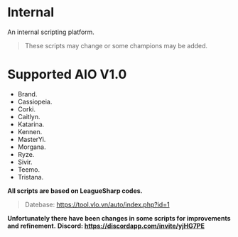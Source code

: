 # Internal
An internal scripting platform.

> These scripts may change or some champions may be added.

# Supported AIO V1.0 
  * Brand.
  * Cassiopeia.
  * Corki.
  * Caitlyn.
  * Katarina.
  * Kennen.
  * MasterYi.
  * Morgana.
  * Ryze.
  * Sivir.
  * Teemo.
  * Tristana.

**All scripts are based on LeagueSharp codes.**
> Datebase: https://tool.vlo.vn/auto/index.php?id=1

**Unfortunately there have been changes in some scripts for improvements and refinement.**
**Discord: https://discordapp.com/invite/yjHG7PE**
